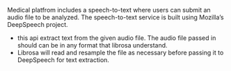 Medical platfrom includes a speech-to-text where users can submit an audio file to be analyzed. 
The speech-to-text service is built using Mozilla’s DeepSpeech project.
 - this api extract text from the given audio file. The audio file passed in should can be in any format that librosa understand. 
 - Librosa will read and resample the file as necessary before passing it to DeepSpeech for text extraction.
